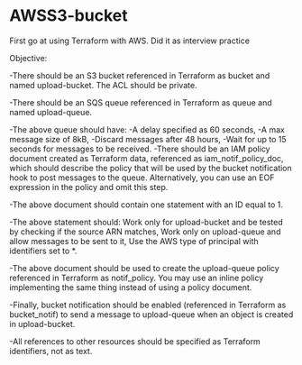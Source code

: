 # AWSS3-bucket
First go at using Terraform with AWS. Did it as interview practice



Objective:

-There should be an S3 bucket referenced in Terraform as bucket and named upload-bucket. The ACL should be private.

-There should be an SQS queue referenced in Terraform as queue and named upload-queue.

-The above queue should have:
  -A delay specified as 60 seconds,
  -A max message size of 8kB,
  -Discard messages after 48 hours,
  -Wait for up to 15 seconds for messages to be received.
  -There should be an IAM policy document created as Terraform data, referenced as iam_notif_policy_doc, which should describe the policy that will be used by the bucket notification hook     to post messages to the queue. Alternatively, you can use an EOF expression in the policy and omit this step.

-The above document should contain one statement with an ID equal to 1.

-The above statement should:
  Work only for upload-bucket and be tested by checking if the source ARN matches,
  Work only on upload-queue and allow messages to be sent to it,
  Use the AWS type of principal with identifiers set to *.

  
-The above document should be used to create the upload-queue policy referenced in Terraform as notif_policy. You may use an inline policy implementing the same thing instead of using a policy document.

-Finally, bucket notification should be enabled (referenced in Terraform as bucket_notif) to send a message to upload-queue when an object is created in upload-bucket.

-All references to other resources should be specified as Terraform identifiers, not as text.
